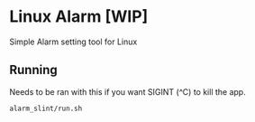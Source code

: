 # Linux Alarm [WIP]

Simple Alarm setting tool for Linux

## Running

Needs to be ran with this if you want SIGINT (^C) to kill the app.

```bash
alarm_slint/run.sh
```
	